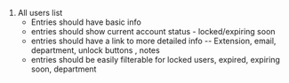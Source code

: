 1. All users list
    - Entries should have basic info
    - entries should show current account status - locked/expiring soon
    - entries should have a link to more detailed info -- Extension, email, department, unlock buttons , notes
    - entries should be easily filterable for locked users, expired, expiring soon, department
    
